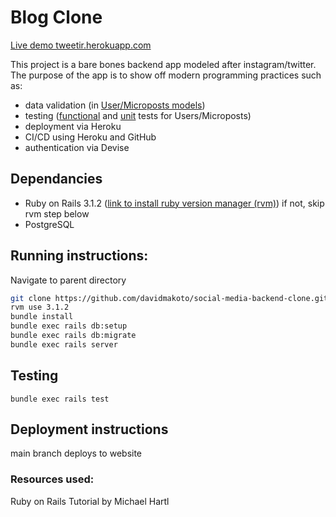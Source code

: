 # Blog Clone
[Live demo tweetir.herokuapp.com](https://tweetir.herokuapp.com/)

This project is a bare bones backend app modeled after instagram/twitter. The purpose of the app is to show off modern programming practices such as:
* data validation (in [User/Microposts models](https://github.com/davidmakoto/social-media-backend-clone/tree/main/app/models)) 
* testing ([functional](https://github.com/davidmakoto/social-media-backend-clone/tree/main/test/controllers) and [unit](https://github.com/davidmakoto/social-media-backend-clone/blob/main/test/models/user_test.rb) tests for Users/Microposts)
* deployment via Heroku
* CI/CD using Heroku and GitHub
* authentication via Devise


## Dependancies

* Ruby on Rails 3.1.2 ([link to install ruby version manager (rvm)](https://rvm.io/rvm/install)) if not, skip rvm step below
* PostgreSQL

## Running instructions:

Navigate to parent directory

```bash
git clone https://github.com/davidmakoto/social-media-backend-clone.git && cd _
rvm use 3.1.2
bundle install 
bundle exec rails db:setup
bundle exec rails db:migrate
bundle exec rails server
```
## Testing
```bundle exec rails test```

## Deployment instructions
main branch deploys to website


### Resources used:
Ruby on Rails Tutorial by Michael Hartl
